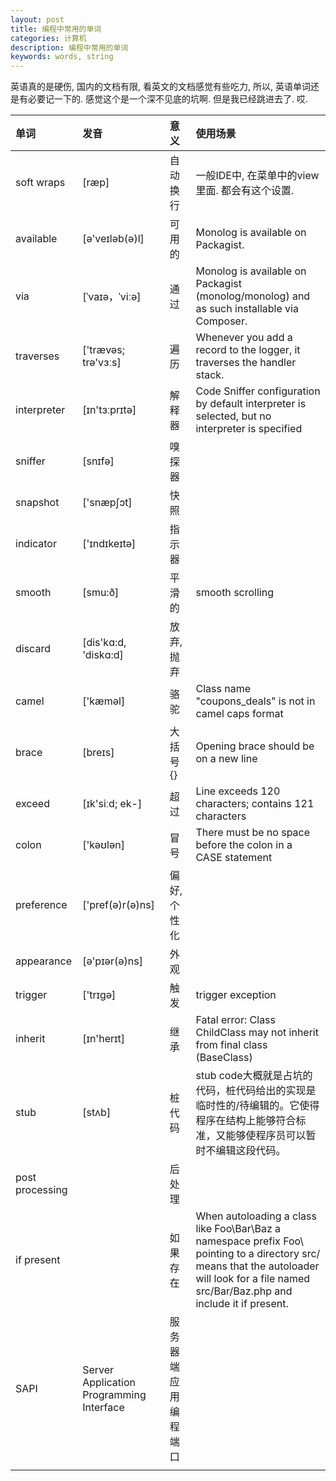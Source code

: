 ```yaml
---
layout: post
title: 编程中常用的单词
categories: 计算机
description: 编程中常用的单词
keywords: words, string
---
```


英语真的是硬伤, 国内的文档有限, 看英文的文档感觉有些吃力, 所以, 英语单词还是有必要记一下的.
感觉这个是一个深不见底的坑啊. 但是我已经跳进去了. 哎.


| 单词             | 发音                                      | 意义              | 使用场景                                                                                                                                                                                            |
|:----------------|:-----------------------------------------|:-----------------|:--------------------------------------------------------------------------------------------------------------------------------------------------------------------------------------------------|
| soft wraps      | [ræp]                                    | 自动换行           | 一般IDE中, 在菜单中的view里面. 都会有这个设置.                                                                                                                                                           |
| available       | [ə'veɪləb(ə)l]                           | 可用的            | Monolog is available on Packagist.                                                                                                                                                                |
| via             | [ˈvaɪə，ˈviːə]                           | 通过              | Monolog is available on Packagist (monolog/monolog) and as such installable via Composer.                                                                                                         |
| traverses       | ['trævəs; trə'vɜːs]                      | 遍历              | Whenever you add a record to the logger, it traverses the handler stack.                                                                                                                          |
| interpreter     | [ɪn'tɜːprɪtə]                            | 解释器            | Code Sniffer configuration by default interpreter is selected, but no interpreter is specified                                                                                                    |
| sniffer         | [snɪfə]                                  | 嗅探器            |                                                                                                                                                                                                   |
| snapshot        | ['snæpʃɔt]                               | 快照              |                                                                                                                                                                                                   |
| indicator       | ['ɪndɪkeɪtə]                             | 指示器            |                                                                                                                                                                                                   |
| smooth          | [smu:ð]                                  | 平滑的            | smooth scrolling                                                                                                                                                                                  |
| discard         | [dis'kɑ:d, 'diskɑ:d]                     | 放弃, 抛弃         |                                                                                                                                                                                                   |
| camel           | ['kæməl]                                 | 骆驼              | Class name "coupons_deals" is not in camel caps format                                                                                                                                            |
| brace           | [breɪs]                                  | 大括号{}          | Opening brace should be on a new line                                                                                                                                                             |
| exceed          | [ɪk'siːd; ek-]                           | 超过              | Line exceeds 120 characters; contains 121 characters                                                                                                                                              |
| colon           | ['kəʊlən]                                | 冒号              | There must be no space before the colon in a CASE statement                                                                                                                                       |
| preference      | ['pref(ə)r(ə)ns]                         | 偏好, 个性化       |                                                                                                                                                                                                   |
| appearance      | [ə'pɪər(ə)ns]                            | 外观              |                                                                                                                                                                                                   |
| trigger         | ['trɪgə]                                 | 触发              | trigger exception                                                                                                                                                                                 |
| inherit         | [ɪn'herɪt]                               | 继承              | Fatal error: Class ChildClass may not inherit from final class (BaseClass)                                                                                                                        |
| stub            | [stʌb]                                   | 桩代码            | stub code大概就是占坑的代码，桩代码给出的实现是临时性的/待编辑的。它使得程序在结构上能够符合标准，又能够使程序员可以暂时不编辑这段代码。                                                                                   |
| post processing |                                          | 后处理            |                                                                                                                                                                                                   |
| if present      |                                          | 如果存在           | When autoloading a class like Foo\\Bar\\Baz a namespace prefix Foo\\ pointing to a directory src/ means that the autoloader will look for a file named src/Bar/Baz.php and include it if present. |
| SAPI            | Server Application Programming Interface | 服务器端应用编程端口 |                                                                                                                                                                                                   |
|                 |                                          |                  |                                                                                                                                                                                                   |


